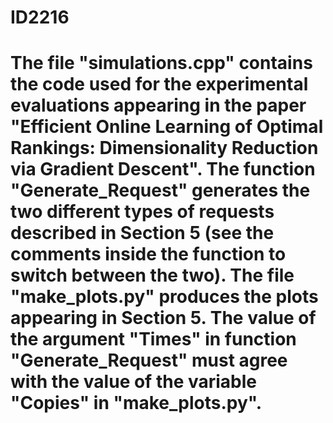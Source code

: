 # ID2216

# The file "simulations.cpp" contains the code used for the experimental evaluations appearing in the paper "Efficient Online Learning of Optimal Rankings: Dimensionality Reduction via Gradient Descent". The function "Generate_Request" generates the two different types of requests described in Section 5 (see the comments inside the function to switch between the two). The file "make_plots.py" produces the plots appearing in Section 5. The value of the argument "Times" in function "Generate_Request" must agree with the value of the variable "Copies" in "make_plots.py".
